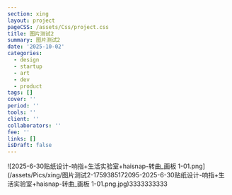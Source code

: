```yaml
---
section: xing
layout: project
pageCSS: /assets/Css/project.css
title: 图片测试2
summary: 图片测试2
date: '2025-10-02'
categories:
  - design
  - startup
  - art
  - dev
  - product
tags: []
cover: ''
period: ''
tools: ''
client: ''
collaborators: ''
fee: ''
links: []
isDraft: false
---
```


![2025-6-30贴纸设计-响指+生活实验室+haisnap-转曲_画板 1-01.png](/assets/Pics/xing/图片测试2-1759385172095-2025-6-30贴纸设计-响指+生活实验室+haisnap-转曲_画板 1-01.png.jpg)3333333333